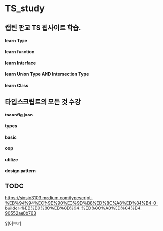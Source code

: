 # TS_study

## 캡틴 판교 TS 웹사이트 학습.

#### learn Type

#### learn function

#### learn Interface

#### learn Union Type AND Intersection Type

#### learn Class

## 타입스크립트의 모든 것 수강

#### tsconfig.json

#### types

#### basic

#### oop

#### utilize

#### design pattern

## TODO

https://siosio3103.medium.com/typescript-%EB%94%94%EC%9E%90%EC%9D%B8%ED%8C%A8%ED%84%B4-0-builder-%EB%B9%8C%EB%8D%94-%ED%8C%A8%ED%84%B4-90552ae0b763

읽어보기
